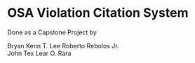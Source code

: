 # OSA Violation Citation System

Done as a Capstone Project by 

Bryan Kenn T. Lee 
Roberto Rebolos Jr.  
John Tex Lear O. Rara 
